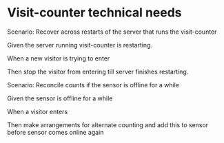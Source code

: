 # Visit-counter technical needs

Scenario: Recover across restarts of the server
that runs the visit-counter

  Given the server running visit-counter 
  is restarting.
  
  When a new visitor is trying to enter 
  
  Then stop the visitor from entering till server finishes restarting.
  
Scenario: Reconcile counts if the sensor is offline for a while

  Given the sensor is offline for a while
  
  When a visitor enters 
  
  Then make arrangements for alternate counting 
  and add this to sensor before sensor comes online again
